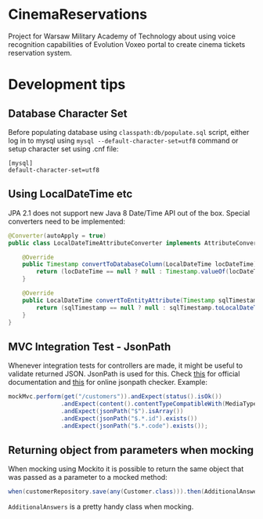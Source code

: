 # CinemaReservations
Project for Warsaw Military Academy of Technology about using voice recognition capabilities of Evolution Voxeo portal to create cinema tickets reservation system.

# Development tips
## Database Character Set
Before populating database using `classpath:db/populate.sql` script, either log in to mysql using `mysql --default-character-set=utf8` command or setup character set using .cnf file:
```
[mysql]
default-character-set=utf8
```
## Using LocalDateTime etc
JPA 2.1 does not support new Java 8 Date/Time API out of the box. Special converters need to be implemented:
```Java
@Converter(autoApply = true)
public class LocalDateTimeAttributeConverter implements AttributeConverter<LocalDateTime, Timestamp> {

    @Override
    public Timestamp convertToDatabaseColumn(LocalDateTime locDateTime) {
        return (locDateTime == null ? null : Timestamp.valueOf(locDateTime));
    }

    @Override
    public LocalDateTime convertToEntityAttribute(Timestamp sqlTimestamp) {
        return (sqlTimestamp == null ? null : sqlTimestamp.toLocalDateTime());
    }
}
```
## MVC Integration Test - JsonPath
Whenever integration tests for controllers are made, it might be useful to validate returned JSON. JsonPath is used for this. Check [this](https://github.com/jayway/JsonPath) for official documentation and [this](http://jsonpath.herokuapp.com/) for online jsonpath checker.
Example:
```Java
mockMvc.perform(get("/customers")).andExpect(status().isOk())
               .andExpect(content().contentTypeCompatibleWith(MediaType.APPLICATION_JSON))
               .andExpect(jsonPath("$").isArray())
               .andExpect(jsonPath("$.*.id").exists())
               .andExpect(jsonPath("$.*.code").exists());
```
## Returning object from parameters when mocking
When mocking using Mockito it is possible to return the same object that was passed as a parameter to a mocked method:
```Java
when(customerRepository.save(any(Customer.class))).then(AdditionalAnswers.returnsFirstArg());
```
`AdditionalAnswers` is a pretty handy class when mocking.
